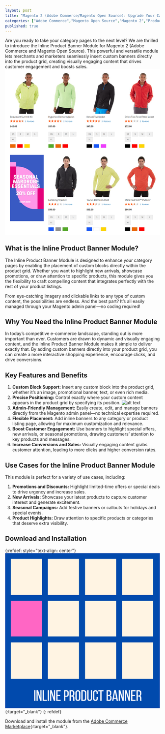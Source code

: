 ```yaml
---
layout: post
title: "Magento 2 (Adobe Commerce/Magento Open Source): Upgrade Your Category Pages with the Inline Product Banner"
categories: ["Adobe Commerce","Magento Open Source","Magento 2","Product Listing"]
published: true
---
```

Are you ready to take your category pages to the next level?  We are thrilled to introduce the Inline Product Banner Module for Magento 2 (Adobe Commerce and Magento Open Source). This powerful and versatile module lets merchants and marketers seamlessly insert custom banners directly into the product grid, creating visually engaging content that drives customer engagement and boosts sales.
![alt text](/images/inline-product-banner/screenshot.png)

## What is the Inline Product Banner Module?

The Inline Product Banner Module is designed to enhance your category pages by enabling the placement of custom blocks directly within the product grid. Whether you want to highlight new arrivals, showcase promotions, or draw attention to specific products, this module gives you the flexibility to craft compelling content that integrates perfectly with the rest of your product listings.

From eye-catching imagery and clickable links to any type of custom content, the possibilities are endless. And the best part? It’s all easily managed through your Magento admin panel—no coding required!

## Why You Need the Inline Product Banner Module

In today’s competitive e-commerce landscape, standing out is more important than ever. Customers are drawn to dynamic and visually engaging content, and the Inline Product Banner Module makes it simple to deliver exactly that. By adding custom banners directly into your product grid, you can create a more interactive shopping experience, encourage clicks, and drive conversions.

## Key Features and Benefits

1. **Custom Block Support:** Insert any custom block into the product grid, whether it’s an image, promotional banner, text, or even rich media.
2. **Precise Positioning:** Control exactly where your custom content appears in the product grid by specifying its position.
![alt text](/images/inline-product-banner/screenshot-admin.png)
3. **Admin-Friendly Management:** Easily create, edit, and manage banners directly from the Magento admin panel—no technical expertise required.
4. **Flexible Placement:** Add inline banners to any category or product listing page, allowing for maximum customization and relevance.
5. **Boost Customer Engagement:** Use banners to highlight special offers, new arrivals, or seasonal promotions, drawing customers’ attention to key products and messages.
6. **Increase Conversions and Sales:** Visually engaging content grabs customer attention, leading to more clicks and higher conversion rates.

## Use Cases for the Inline Product Banner Module

This module is perfect for a variety of use cases, including:
1. **Promotions and Discounts:** Highlight limited-time offers or special deals to drive urgency and increase sales.
2. **New Arrivals:** Showcase your latest products to capture customer interest and generate excitement.
3. **Seasonal Campaigns:** Add festive banners or callouts for holidays and special events.
4. **Product Highlights:** Draw attention to specific products or categories that deserve extra visibility.

## Download and Installation
{:refdef: style="text-align: center"}
[![RTCommerce inline product banner](/images/inline-product-banner/icon.png)](https://commercemarketplace.adobe.com/rtcommerce-inline-product-banner.html){:target="_blank"}
{: refdef}

Download and install the module from the [Adobe Commerce Marketplace](https://commercemarketplace.adobe.com/rtcommerce-inline-product-banner.html){:target="_blank"}.